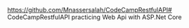 https://github.com/Mnassersalah/CodeCampRestfulAPI# CodeCampRestfulAPI
practicing Web Api with ASP.Net Core

